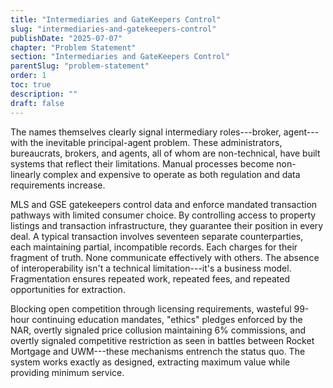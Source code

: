```yaml
---
title: "Intermediaries and GateKeepers Control"
slug: "intermediaries-and-gatekeepers-control"
publishDate: "2025-07-07"
chapter: "Problem Statement"
section: "Intermediaries and GateKeepers Control"
parentSlug: "problem-statement"
order: 1
toc: true
description: ""
draft: false
---
```


The names themselves clearly signal intermediary roles---broker, agent---with the inevitable principal-agent problem. These administrators, bureaucrats, brokers, and agents, all of whom are non-technical, have built systems that reflect their limitations. Manual processes become non-linearly complex and expensive to operate as both regulation and data requirements increase.

MLS and GSE gatekeepers control data and enforce mandated transaction pathways with limited consumer choice. By controlling access to property listings and transaction infrastructure, they guarantee their position in every deal. A typical transaction involves seventeen separate counterparties, each maintaining partial, incompatible records. Each charges for their fragment of truth. None communicate effectively with others. The absence of interoperability isn't a technical limitation---it's a business model. Fragmentation ensures repeated work, repeated fees, and repeated opportunities for extraction.

Blocking open competition through licensing requirements, wasteful 99-hour continuing education mandates, \"ethics\" pledges enforced by the NAR, overtly signaled price collusion maintaining 6% commissions, and overtly signaled competitive restriction as seen in battles between Rocket Mortgage and UWM---these mechanisms entrench the status quo. The system works exactly as designed, extracting maximum value while providing minimum service.
